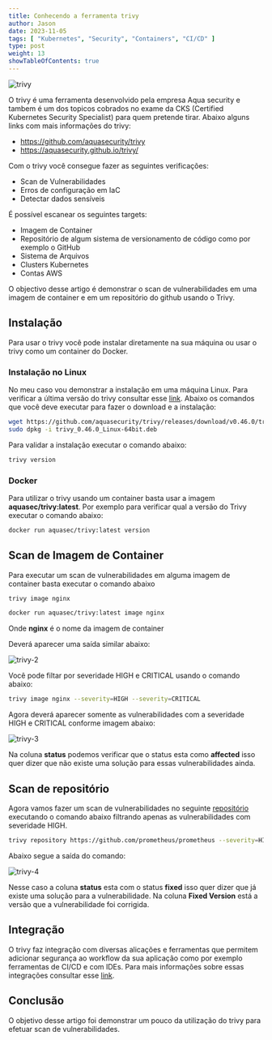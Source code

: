 ```yaml
---
title: Conhecendo a ferramenta trivy
author: Jason
date: 2023-11-05
tags: [ "Kubernetes", "Security", "Containers", "CI/CD" ]
type: post
weight: 13
showTableOfContents: true
---
```


![trivy](/images/trivy.jpg)

O trivy é uma ferramenta desenvolvido pela empresa Aqua security e
tambem é um dos topicos cobrados no exame da CKS (Certified Kubernetes
Security Specialist) para quem pretende tirar. Abaixo alguns links com
mais informações do trivy:

-   <https://github.com/aquasecurity/trivy>
-   <https://aquasecurity.github.io/trivy/>

Com o trivy você consegue fazer as seguintes verificações:

-   Scan de Vulnerabilidades
-   Erros de configuração em IaC
-   Detectar dados sensíveis

É possível escanear os seguintes targets:

-   Imagem de Container
-   Repositório de algum sistema de versionamento de código como por
    exemplo o GitHub
-   Sistema de Arquivos
-   Clusters Kubernetes
-   Contas AWS

O objectivo desse artigo é demonstrar o scan de vulnerabilidades em uma
imagem de container e em um repositório do github usando o Trivy.

## Instalação 

Para usar o trivy você pode instalar diretamente na sua máquina ou usar
o trivy como um container do Docker.

### Instalação no Linux 

No meu caso vou demonstrar a instalação em uma máquina Linux. Para
verificar a última versão do trivy consultar esse
[link](https://github.com/aquasecurity/trivy/releases). Abaixo os
comandos que você deve executar para fazer o download e a instalação:

``` bash
wget https://github.com/aquasecurity/trivy/releases/download/v0.46.0/trivy_0.46.0_Linux-64bit.deb
sudo dpkg -i trivy_0.46.0_Linux-64bit.deb
```

Para validar a instalação executar o comando abaixo:

``` bash
trivy version
```

### Docker 

Para utilizar o trivy usando um container basta usar a imagem
**aquasec/trivy:latest**. Por exemplo para verificar qual a versão do
Trivy executar o comando abaixo:

``` bash
docker run aquasec/trivy:latest version
```

## Scan de Imagem de Container 

Para executar um scan de vulnerabilidades em alguma imagem de container
basta executar o comando abaixo

``` bash
trivy image nginx

docker run aquasec/trivy:latest image nginx
```

Onde **nginx** é o nome da imagem de container

Deverá aparecer uma saída similar abaixo:

![trivy-2](/images/trivy-2.jpg)

Você pode filtar por severidade HIGH e CRITICAL usando o comando abaixo:

``` bash
trivy image nginx --severity=HIGH --severity=CRITICAL
```

Agora deverá aparecer somente as vulnerabilidades com a severidade HIGH
e CRITICAL conforme imagem abaixo:

![trivy-3](/images/trivy-3.jpg)

Na coluna **status** podemos verificar que o status esta como
**affected** isso quer dizer que não existe uma solução para essas
vulnerabilidades ainda.

## Scan de repositório 

Agora vamos fazer um scan de vulnerabilidades no seguinte
[repositório](https://github.com/prometheus/prometheus) executando o
comando abaixo filtrando apenas as vulnerabilidades com severidade HIGH.

``` bash
trivy repository https://github.com/prometheus/prometheus --severity=HIGH
```

Abaixo segue a saída do comando:

![trivy-4](/images/trivy-4.jpg)

Nesse caso a coluna **status** esta com o status **fixed** isso quer
dizer que já existe uma solução para a vulnerabilidade. Na coluna
**Fixed Version** está a versão que a vulnerabilidade foi corrigida.

## Integração 

O trivy faz integração com diversas alicações e ferramentas que permitem
adicionar segurança ao workflow da sua aplicação como por exemplo
ferramentas de CI/CD e com IDEs. Para mais informações sobre essas
integrações consultar esse
[link](https://aquasecurity.github.io/trivy/v0.46/ecosystem/).

## Conclusão 

O objetivo desse artigo foi demonstrar um pouco da utilização do trivy
para efetuar scan de vulnerabilidades.